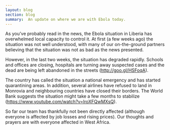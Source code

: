 ```yaml
---
layout: blog
section: blog
summary:  An update on where we are with Ebola today.
---
```


As you’ve probably read in the news, the Ebola situation in Liberia has overwhelmed local capacity to control it. At first (a few weeks ago) the situation was not well understood, with many of our on-the-ground partners believing that the situation was not as bad as the news presented. 

However, in the last two weeks, the situation has degraded rapidly. Schools and offices are closing, hospitals are turning away suspected cases and the dead are being left abandoned in the streets (http://goo.gl/HSFoqA). 

The country has called the situation a national emergency and has started quarantining areas. In addition, several airlines have refused to land in Monrovia and neighbouring countries have closed their borders. The World Bank suggests the situation might take a few months to stabilize (https://www.youtube.com/watch?v=lroXFQwMXsQ). 
 
So far our team has thankfully not been directly affected (although everyone is affected by job losses and rising prices). Our thoughts and prayers are with everyone affected in West Africa.
